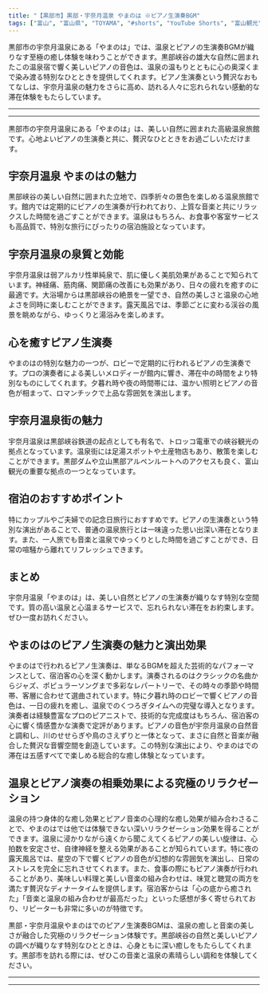 ```yaml
---
title: "【黒部市】黒部・宇奈月温泉 やまのは ※ピアノ生演奏BGM"
tags: ["富山", "富山県", "TOYAMA", "#shorts", "YouTube Shorts", "富山観光", "富山旅行", "北陸観光", "黒部市", "宇奈月温泉", "県東部", "温泉", "癒し", "富山県の観光スポット", "富山県でおすすめの場所", "富山県の見どころ"]
---
```


黒部市の宇奈月温泉にある「やまのは」では、温泉とピアノの生演奏BGMが織りなす至極の癒し体験を味わうことができます。黒部峡谷の雄大な自然に囲まれたこの温泉宿で響く美しいピアノの音色は、温泉の温もりとともに心の奥深くまで染み渡る特別なひとときを提供してくれます。ピアノ生演奏という贅沢なおもてなしは、宇奈月温泉の魅力をさらに高め、訪れる人々に忘れられない感動的な滞在体験をもたらしています。

---

<!-- 🎥 YouTube動画埋め込み -->
<!-- No YouTube URL provided -->

---

黒部市の宇奈月温泉にある「やまのは」は、美しい自然に囲まれた高級温泉旅館です。心地よいピアノの生演奏と共に、贅沢なひとときをお過ごしいただけます。

## 宇奈月温泉 やまのはの魅力

黒部峡谷の美しい自然に囲まれた立地で、四季折々の景色を楽しめる温泉旅館です。館内では定期的にピアノの生演奏が行われており、上質な音楽と共にリラックスした時間を過ごすことができます。温泉はもちろん、お食事や客室サービスも高品質で、特別な旅行にぴったりの宿泊施設となっています。

## 宇奈月温泉の泉質と効能

宇奈月温泉は弱アルカリ性単純泉で、肌に優しく美肌効果があることで知られています。神経痛、筋肉痛、関節痛の改善にも効果があり、日々の疲れを癒すのに最適です。大浴場からは黒部峡谷の絶景を一望でき、自然の美しさと温泉の心地よさを同時に楽しむことができます。露天風呂では、季節ごとに変わる渓谷の風景を眺めながら、ゆっくりと湯浴みを楽しめます。

## 心を癒すピアノ生演奏

やまのはの特別な魅力の一つが、ロビーで定期的に行われるピアノの生演奏です。プロの演奏者による美しいメロディーが館内に響き、滞在中の時間をより特別なものにしてくれます。夕暮れ時や夜の時間帯には、温かい照明とピアノの音色が相まって、ロマンチックで上品な雰囲気を演出します。

## 宇奈月温泉街の魅力

宇奈月温泉は黒部峡谷鉄道の起点としても有名で、トロッコ電車での峡谷観光の拠点となっています。温泉街には足湯スポットや土産物店もあり、散策を楽しむことができます。黒部ダムや立山黒部アルペンルートへのアクセスも良く、富山観光の重要な拠点の一つとなっています。

## 宿泊のおすすめポイント

特にカップルやご夫婦での記念日旅行におすすめです。ピアノの生演奏という特別な演出があることで、普通の温泉旅行とは一味違った思い出深い滞在となります。また、一人旅でも音楽と温泉でゆっくりとした時間を過ごすことができ、日常の喧騒から離れてリフレッシュできます。

## まとめ

宇奈月温泉「やまのは」は、美しい自然とピアノの生演奏が織りなす特別な空間です。質の高い温泉と心温まるサービスで、忘れられない滞在をお約束します。ぜひ一度お訪れください。

## やまのはのピアノ生演奏の魅力と演出効果

やまのはで行われるピアノ生演奏は、単なるBGMを超えた芸術的なパフォーマンスとして、宿泊客の心を深く動かします。演奏されるのはクラシックの名曲からジャズ、ポピュラーソングまで多彩なレパートリーで、その時々の季節や時間帯、客層に合わせて選曲されています。特に夕暮れ時のロビーで響くピアノの音色は、一日の疲れを癒し、温泉でのくつろぎタイムへの完璧な導入となります。演奏者は経験豊富なプロのピアニストで、技術的な完成度はもちろん、宿泊客の心に響く情感豊かな演奏で定評があります。ピアノの音色が宇奈月温泉の自然音と調和し、川のせせらぎや鳥のさえずりと一体となって、まさに自然と音楽が融合した贅沢な音響空間を創造しています。この特別な演出により、やまのはでの滞在は五感すべてで楽しめる総合的な癒し体験となっています。

## 温泉とピアノ演奏の相乗効果による究極のリラクゼーション

温泉の持つ身体的な癒し効果とピアノ音楽の心理的な癒し効果が組み合わさることで、やまのはでは他では体験できない深いリラクゼーション効果を得ることができます。温泉に浸かりながら遠くから聞こえてくるピアノの美しい旋律は、心拍数を安定させ、自律神経を整える効果があることが知られています。特に夜の露天風呂では、星空の下で響くピアノの音色が幻想的な雰囲気を演出し、日常のストレスを完全に忘れさせてくれます。また、食事の際にもピアノ演奏が行われることがあり、美味しい料理と美しい音楽の組み合わせは、味覚と聴覚の両方を満たす贅沢なディナータイムを提供します。宿泊客からは「心の底から癒された」「音楽と温泉の組み合わせが最高だった」といった感想が多く寄せられており、リピーターも非常に多いのが特徴です。

黒部・宇奈月温泉やまのはでのピアノ生演奏BGMは、温泉の癒しと音楽の美しさが融合した究極のリラクゼーション体験です。黒部峡谷の自然と美しいピアノの調べが織りなす特別なひとときは、心身ともに深い癒しをもたらしてくれます。黒部市を訪れる際には、ぜひこの音楽と温泉の素晴らしい調和を体験してください。

---

<!-- 🗺 Googleマップ（自動表示: page.tsxで地域名から自動生成） -->

<!-- 📍 宿泊リンク（自動表示: page.tsxで地域別リンクを自動生成）
     - タイトルから地域名を抽出
     - JTB / 楽天トラベル / じゃらん / 一休.com 対応
     - 環境変数でプロバイダー切替可能
-->

<!-- 📚 関連記事（自動表示: page.tsxで同カテゴリから2件自動選択） -->

<!-- 🏷️ タグ（自動表示: page.tsxで記事最下部に自動配置） -->

---

<!--
【記事文字数ルール】
- 基本文字数: 最低1000文字以上
- 推奨文字数: 1000〜1500文字（スマホ読みやすさ最優先）
- 上限なし: 情報量的に必要な場合は1500文字や2000文字を超えても良い
- 判断基準: 読者にとって価値ある情報を過不足なく提供できる文字数

【記事構成の最終形】
1. タイトル・動画・本文
2. まとめ
3. Googleマップ（見出しなし、マップのみ自動表示）
4. **宿泊リンク（地域別自動生成）** ← 2025年10月7日追加
5. 関連記事（H3、同カテゴリから2件自動選択）
6. タグ（記事最下部に自動表示）
7. ナビゲーションボタン

【宿泊リンクシステム仕様】
- タイトルから地域名を自動抽出（【〇〇市】形式優先）
- 北陸地方地域辞書: 富山/石川/福井の主要都市対応
- 対応プロバイダー: JTB（既定）/ 楽天トラベル / じゃらん / 一休.com
- 環境変数で切替: NEXT_PUBLIC_DEFAULT_TRAVEL_PROVIDER
- URLテンプレート: 地域名自動エンコード + アフィリエイトID挿入
- 配置位置: Googleマップ直後、関連記事より前

【自動生成セクション】
※以下はpage.tsxで自動生成されるため、記事本文には含めない
- Googleマップ: タイトル【】内の地域名から生成
- 宿泊リンク: 地域名抽出 → Deeplink生成 → スタイル適用
- 関連記事: 同カテゴリから2件を自動選択・リンク化
- タグ: 記事データから最下部に自動配置

【削除済みセクション】
※アクセス方法・周辺情報・公式リンクセクションは不要（2025年10月5日削除）

【AdSense・アフィリエイト】
- Google AdSense: 全ページ自動読み込み（layout.tsx）
- アフィリエイトスクリプト: AffilScript（layout.tsx）
- data-affil属性での動的リンク変換機能あり（現在は宿泊リンクで代替）

【最終更新】2025年10月7日 - 地域別宿泊リンク自動生成システム実装
-->
